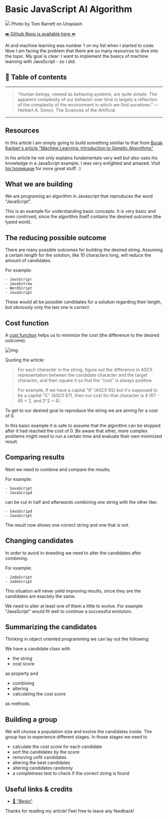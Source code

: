 # Basic JavaScript AI Algorithm
[<img src="https://images.unsplash.com/photo-1500835176302-48dbd01f6437?dpr=2&auto=format&fit=crop&w=1080&h=784&q=80&cs=tinysrgb&crop=">](
https://unsplash.com/photos/7FNOH-qSxMI)
Photo by Tom Barrett on Unsplash


[➡️ Github Repo is available here ⬅️](https://github.com/DDCreationStudios/RESTAPIIntro)

AI and machine learning was number 1 on my list when I started to code. Now I am facing the problem that there are so many resources to dive into the topic. My goal is clear: I want to implement the basics of machine learning with JavaScript - so I did.


## 📄 Table of contents


---
>“Human beings, viewed as behaving systems, are quite simple. The apparent complexity of our behavior over time is largely a reflection of the complexity of the environment in which we find ourselves.” 
― Herbert A. Simon, The Sciences of the Artificial
---

## Resources

In this article I am simply going to build something similiar to that from [Burak Kanber's article "Machine Learning: Introduction to Genetic Algorithms"](http://burakkanber.com/blog/machine-learning-genetic-algorithms-part-1-javascript/)

In his article he not only explains fundamentals very well but also uses his knowledge in a JavaScript example. 
I was very enlighted and amazed. 
Visit [his homepage](https://www.burakkanber.com/) for more great stuff. :) 

## What we are building

We are programing an algorithm in Javascript that reproduces the word "JavaScript".

This is an example for understanding basic concepts. It is very basic and even contrived, since the algorithm itself contains the desired outcome (the typed word).

## The reducing possible outcome

There are many possible outcomes for building the desired string. Assuming a certain length for the solution, like 10 characters long, will reduce the amount of candidates. 

For example:
```
- JavsScrip!
- Javahztrew
- WerdScript
- JavaScript
```

These would all be possible candidates for a solution regarding their length, but obviously only the last one is correct. 

## Cost function

A [cost function](https://en.wikipedia.org/wiki/Loss_function) helps us to minimize the cost (the difference to the desired outcome). 

![img](https://wikimedia.org/api/rest_v1/media/math/render/svg/cf4beff1dc104f16784ac54e594efbdaa72480b6)

Quoting the article: 
>For each character in the string, figure out the difference in ASCII representation between the candidate character and the target character, and then square it so that the "cost" is always positive.

>For example, if we have a capital "A" (ASCII 65) but it's supposed to be a capital "C" (ASCII 67), then our cost for that character is 4 (67 - 65 = 2, and 2^2 = 4).

To get to our desired goal to reproduce the string we are aiming for a cost of 0.

In this basic example it is safe to assume that the algorithm can be stopped after it had reached the cost of 0. Be aware that other, more complex problems might need to run a certain time and evaluate their own minimized result.

## Comparing results

Next we need to combine and compare the results.

For example:

```
- SavaScript
- JavaScripd
```

can be cut in half and afterwards combining one string with the other like:

```
- SavaScripd
- JavaScript
```

The result now shows one correct string and one that is not.

## Changing candidates

In order to avoid in-breeding we need to alter the candidates after combining.

For example:
```
- JadaScript
- JadaScript
```

This situation will never yield improving results, since they are the candidates are exactely the same. 

We need to alter at least one of them a little to evolve. 
For example "JaeaScript" would fit well to continue a successful evolution.

## Summarizing the candidates

Thinking in object oriented programming we can lay out the following:

We have a candidate class with 

- the string
- cost score 

as property and 

- combining
- altering
- calculating the cost score

as methods.

## Building a group

We will choose a population size and evolve the candidates inside.
The group has to experience different stages. In those stages we need to
- calculate the cost score for each candidate
- sort the candidates by the score
- removing unfit candidates
- altering the best candidates
- altering candidates randomly
- a completness test to check if the correct string is found









## Useful links & credits
- [📄 "Begin"](afgafgadgads)



Thanks for reading my article! Feel free to leave any feedback! 


<!-- Written by Daniel Deutsch (deudan1010@gmail.com) -->
